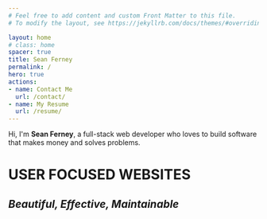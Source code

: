 ```yaml
---
# Feel free to add content and custom Front Matter to this file.
# To modify the layout, see https://jekyllrb.com/docs/themes/#overriding-theme-defaults

layout: home
# class: home
spacer: true
title: Sean Ferney
permalink: /
hero: true
actions:
- name: Contact Me
  url: /contact/
- name: My Resume
  url: /resume/
---
```


Hi, I'm **Sean Ferney**, a full-stack web developer who loves to build software that makes money and solves problems.


# **USER FOCUSED** WEBSITES

## _Beautiful, Effective, Maintainable_

<!-- One thing that stands out about me, 
is that I love to learn. 
I find saying "I don't know" thrilling. 
I find the hunt for good solutions intensely satisfying.


I have been dabbling with programming since 2013, and I have been working as a developer since 2019.


My goal is to master creating quality software. -->

<!-- Hi, I'm **Sean Ferney**. I love building software that solves your problems and fits your needs.


To consistently make good websites
I seek first to understand your needs and limitations.
Then we look for an approach that will server those need.


The point of this is to define your softwares goal and marks for success. -->


<!-- If your project is customer facing, 
it might be important that your website looks amazing and makes an impression.
or maybe this feature is built to help employees to handled orders. 
I would be best if the user interface was fact and easy to use.  -->


<!-- Once we have a target to hit its time to execute.

By following best practices and industry standards,
I keep the code maintainable, 
and I make development fast and agile.


Throughout the development process we test the product against those marker we defined earlier. 
We optimize it as we go.


The end will be an awesome website that fits your needs. -->







